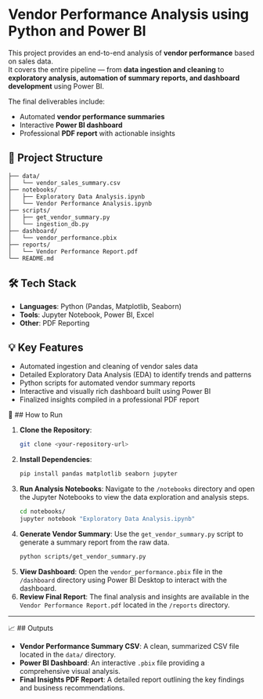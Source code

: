 # Vendor Performance Analysis using Python and Power BI


This project provides an end-to-end analysis of **vendor performance** based on sales data.  
It covers the entire pipeline — from **data ingestion and cleaning** to **exploratory analysis, automation of summary reports, and dashboard development** using Power BI.  

The final deliverables include:  
- Automated **vendor performance summaries**  
- Interactive **Power BI dashboard**  
- Professional **PDF report** with actionable insights  


## 📂 Project Structure
```
├── data/
│   └── vendor_sales_summary.csv
├── notebooks/
│   ├── Exploratory Data Analysis.ipynb
│   └── Vendor Performance Analysis.ipynb
├── scripts/
│   ├── get_vendor_summary.py
│   └── ingestion_db.py
├── dashboard/
│   └── vendor_performance.pbix
├── reports/
│   └── Vendor Performance Report.pdf
└── README.md
```

## 🛠️ Tech Stack
- **Languages**: Python (Pandas, Matplotlib, Seaborn)
- **Tools**: Jupyter Notebook, Power BI, Excel
- **Other**: PDF Reporting

## 💡 Key Features
- Automated ingestion and cleaning of vendor sales data
- Detailed Exploratory Data Analysis (EDA) to identify trends and patterns
- Python scripts for automated vendor summary reports
- Interactive and visually rich dashboard built using Power BI
- Finalized insights compiled in a professional PDF report

🚀 ## How to Run

1.  **Clone the Repository**:
    ```sh
    git clone <your-repository-url>
    ```
2.  **Install Dependencies**:
    ```sh
    pip install pandas matplotlib seaborn jupyter
    ```
3.  **Run Analysis Notebooks**: Navigate to the `/notebooks` directory and open the Jupyter Notebooks to view the data exploration and analysis steps.
    ```sh
    cd notebooks/
    jupyter notebook "Exploratory Data Analysis.ipynb"
    ```
4.  **Generate Vendor Summary**: Use the `get_vendor_summary.py` script to generate a summary report from the raw data.
    ```sh
    python scripts/get_vendor_summary.py
    ```
5.  **View Dashboard**: Open the `vendor_performance.pbix` file in the `/dashboard` directory using Power BI Desktop to interact with the dashboard.
6.  **Review Final Report**: The final analysis and insights are available in the `Vendor Performance Report.pdf` located in the `/reports` directory.

---

📈 ## Outputs

-   **Vendor Performance Summary CSV**: A clean, summarized CSV file located in the `data/` directory.
-   **Power BI Dashboard**: An interactive `.pbix` file providing a comprehensive visual analysis.
-   **Final Insights PDF Report**: A detailed report outlining the key findings and business recommendations.

